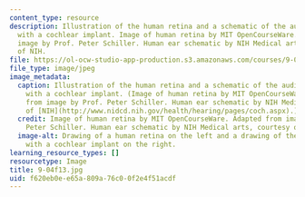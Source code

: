 ```yaml
---
content_type: resource
description: Illustration of the human retina and a schematic of the auditory system
  with a cochlear implant. Image of human retina by MIT OpenCourseWare. Adapted from
  image by Prof. Peter Schiller. Human ear schematic by NIH Medical arts, courtesy
  of NIH.
file: https://ol-ocw-studio-app-production.s3.amazonaws.com/courses/9-04-sensory-systems-fall-2013/f620eb0ee65a809a76c00f2e4f51acdf_9-04f13.jpg
file_type: image/jpeg
image_metadata:
  caption: Illustration of the human retina and a schematic of the auditory system
    with a cochlear implant. (Image of human retina by MIT OpenCourseWare. Adapted
    from image by Prof. Peter Schiller. Human ear schematic by NIH Medical arts, courtesy
    of [NIH](http://www.nidcd.nih.gov/health/hearing/pages/coch.aspx).)
  credit: Image of human retina by MIT OpenCourseWare. Adapted from image by Prof.
    Peter Schiller. Human ear schematic by NIH Medical arts, courtesy of NIH.
  image-alt: Drawing of a human retina on the left and a drawing of the human ear
    with a cochlear implant on the right.
learning_resource_types: []
resourcetype: Image
title: 9-04f13.jpg
uid: f620eb0e-e65a-809a-76c0-0f2e4f51acdf
---
```

